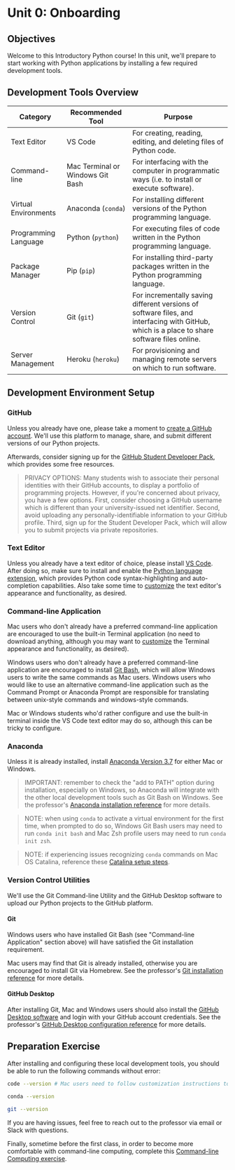 # Unit 0: Onboarding

## Objectives

Welcome to this Introductory Python course! In this unit, we'll prepare to start working with Python applications by installing a few required development tools.

## Development Tools Overview

Category | Recommended Tool | Purpose
--- | --- | ---
Text Editor | VS Code | For creating, reading, editing, and deleting files of Python code.
Command-line | Mac Terminal or Windows Git Bash | For interfacing with the computer in programmatic ways (i.e. to install or execute software).
Virtual Environments | Anaconda (`conda`) | For installing different versions of the Python programming language.
Programming Language | Python (`python`) | For executing files of code written in the Python programming language.
Package Manager | Pip (`pip`)| For installing third-party packages written in the Python programming language.
Version Control | Git (`git`) | For incrementally saving different versions of software files, and interfacing with GitHub, which is a place to share software files online.
Server Management | Heroku (`heroku`) | For provisioning and managing remote servers on which to run software.

## Development Environment Setup

### GitHub

Unless you already have one, please take a moment to [create a GitHub account](https://github.com/). We'll use this platform to manage, share, and submit different versions of our Python projects.

Afterwards, consider signing up for the [GitHub Student Developer Pack](https://education.github.com/pack), which provides some free resources.

> PRIVACY OPTIONS: Many students wish to associate their personal identities with their GitHub accounts, to display a portfolio of programming projects. However, if you're concerned about privacy, you have a few options. First, consider choosing a GitHub username which is different than your university-issued net identifier. Second, avoid uploading any personally-identifiable information to your GitHub profile. Third, sign up for the Student Developer Pack, which will allow you to submit projects via private repositories.

### Text Editor

Unless you already have a text editor of choice, please install [VS Code](https://code.visualstudio.com/). After doing so, make sure to install and enable the [Python language extension](/notes/devtools/vs-code.md#python-syntax-auto-completion), which provides Python code syntax-highlighting and auto-completion capabilities. Also take some time to [customize](/notes/devtools/vs-code.md#basic-configuration) the text editor's appearance and functionality, as desired.

### Command-line Application

Mac users who don't already have a preferred command-line application are encouraged to use the built-in Terminal application (no need to download anything, although you may want to [customize](/exercises/command-line-computing/mac-terminal-config.md) the Terminal appearance and functionality, as desired). 

Windows users who don't already have a preferred command-line application are encouraged to install [Git Bash](https://git-scm.com/downloads), which will allow Windows users to write the same commands as Mac users. Windows users who would like to use an alternative command-line application such as the Command Prompt or Anaconda Prompt are responsible for translating between unix-style commands and windows-style commands.

Mac or Windows students who'd rather configure and use the built-in terminal inside the VS Code text editor may do so, although this can be tricky to configure. 

### Anaconda

Unless it is already installed, install [Anaconda Version 3.7](https://www.anaconda.com/download) for either Mac or Windows. 

> IMPORTANT: remember to check the "add to PATH" option during installation, especially on Windows, so Anaconda will integrate with the other local development tools such as Git Bash on Windows. See the professor's [Anaconda installation reference](/notes/clis/conda.md#installation) for more details.

> NOTE: when using `conda` to activate a virtual environment for the first time, when prompted to do so, Windows Git Bash users may need to run `conda init bash` and Mac Zsh profile users may need to run `conda init zsh`.

> NOTE: if experiencing issues recognizing `conda` commands on Mac OS Catalina, reference these [Catalina setup steps](https://github.com/prof-rossetti/intro-to-python/issues/13).

### Version Control Utilities

We'll use the Git Command-line Utility and the GitHub Desktop software to upload our Python projects to the GitHub platform.

#### Git

Windows users who have installed Git Bash (see "Command-line Application" section above) will have satisfied the Git installation requirement.

Mac users may find that Git is already installed, otherwise you are encouraged to install Git via Homebrew. See the professor's [Git installation reference](/notes/clis/git.md#installation) for more details.

#### GitHub Desktop

After installing Git, Mac and Windows users should also install the [GitHub Desktop software](https://desktop.github.com/) and login with your GitHub account credentials. See the professor's [GitHub Desktop configuration reference](/notes/devtools/github-desktop.md#configuration) for more details.

## Preparation Exercise

After installing and configuring these local development tools, you should be able to run the following commands without error:

```sh
code --version # Mac users need to follow customization instructions to configure this for the first time

conda --version

git --version
```

If you are having issues, feel free to reach out to the professor via email or Slack with questions.

Finally, sometime before the first class, in order to become more comfortable with command-line computing, complete this [Command-line Computing exercise](/exercises/command-line-computing).

